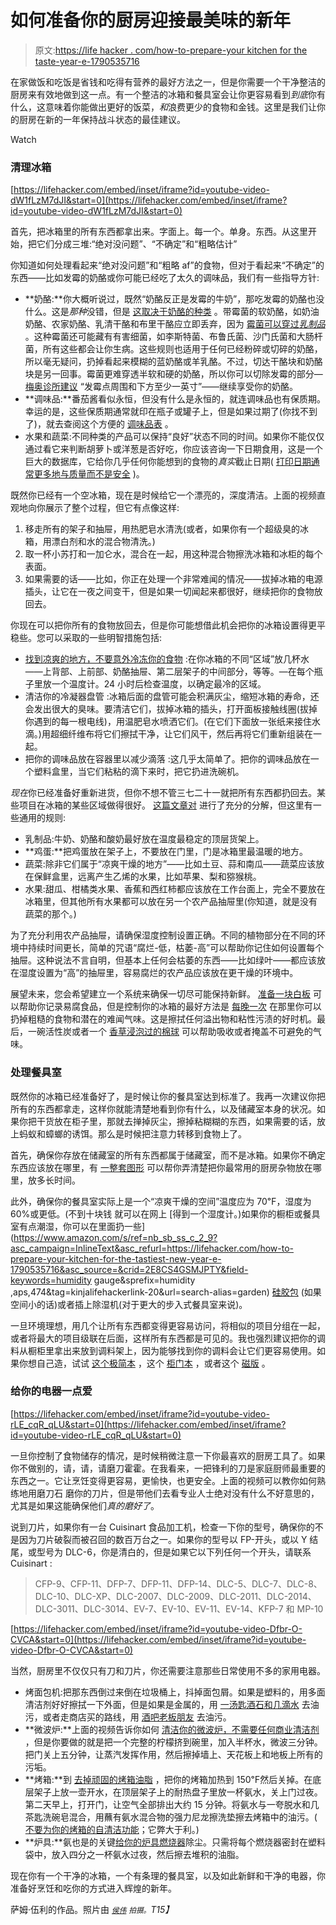 # 如何准备你的厨房迎接最美味的新年

> 原文:[https://life hacker . com/how-to-prepare-your kitchen for the taste-year-e-1790535716](https://lifehacker.com/how-to-prepare-your-kitchen-for-the-tastiest-new-year-e-1790535716)

在家做饭和吃饭是省钱和吃得有营养的最好方法之一，但是你需要一个干净整洁的厨房来有效地做到这一点。有一个整洁的冰箱和餐具室会让你更容易看到*到底*你有什么，这意味着你能做出更好的饭菜，*和*浪费更少的食物和金钱。这里是我们让你的厨房在新的一年保持战斗状态的最佳建议。

Watch

### 清理冰箱

 [https://lifehacker.com/embed/inset/iframe?id=youtube-video-dW1fLzM7dJI&start=0](https://lifehacker.com/embed/inset/iframe?id=youtube-video-dW1fLzM7dJI&start=0) 

首先，把冰箱里的所有东西都拿出来。字面上。每一个。单身。东西。从这里开始，把它们分成三堆:“绝对没问题”、“不确定”和“粗略估计”

你知道如何处理看起来“绝对没问题”和“粗略 af”的食物，但对于看起来“不确定”的东西——比如发霉的奶酪或你可能已经吃了太久的调味品，我们有一些指导方针:

*   **奶酪:**你大概听说过，既然“奶酪反正是发霉的牛奶”，那吃发霉的奶酪也没什么。这是*那种*没错，但是 [这取决于奶酪的种类](http://lifehacker.com/when-you-should-and-shouldnt-eat-moldy-cheese-5877588) 。带霉菌的软奶酪，如奶油奶酪、农家奶酪、乳清干酪和布里干酪应立即丢弃，因为 [霉菌可以穿过*乳制品*](http://lifehacker.com/why-you-should-think-twice-about-trying-to-salvage-mold-1522537083) 。这种霉菌还可能藏有有害细菌，如李斯特菌、布鲁氏菌、沙门氏菌和大肠杆菌，所有这些都会让你生病。这些规则也适用于任何已经粉碎或切碎的奶酪，所以毫无疑问，扔掉看起来模糊的蓝奶酪或羊乳酪。不过，切达干酪块和奶酪块是另一回事。霉菌更难穿透半软和硬的奶酪，所以你可以切除发霉的部分— [梅奥诊所建议](http://www.mayoclinic.com/health/food-and-nutrition/AN01024) “发霉点周围和下方至少一英寸”——继续享受你的奶酪。
*   **调味品:**番茄酱看似永恒，但没有什么是永恒的，就连调味品也有保质期。幸运的是，这些保质期通常就印在瓶子或罐子上，但是如果过期了(你找不到了)，就去查阅这个方便的 [调味品表](http://lifehacker.com/table-of-condiments-tells-you-when-to-toss-the-mayo-5283282) 。
*   水果和蔬菜:不同种类的产品可以保持“良好”状态不同的时间。如果你不能仅仅通过看它来判断胡萝卜或洋葱是否好吃，你应该咨询一下日期食用，这是一个巨大的数据库，它给你几乎任何你能想到的食物的*真实*截止日期( [打印日期通常更多地与质量而不是安全](http://lifehacker.com/what-do-these-expiration-dates-on-my-food-really-mean-5921708) )。

既然你已经有一个空冰箱，现在是时候给它一个漂亮的，深度清洁。上面的视频直观地向你展示了整个过程，但它有点像这样:

1.  移走所有的架子和抽屉，用热肥皂水清洗(或者，如果你有一个超级臭的冰箱，用漂白剂和水的混合物清洗。)
2.  取一杯小苏打和一加仑水，混合在一起，用这种混合物擦洗冰箱和冰柜的每个表面。
3.  如果需要的话——比如，你正在处理一个非常难闻的情况——拔掉冰箱的电源插头，让它在一夜之间变干，但是如果一切闻起来都很好，继续把你的食物放回去。

你现在可以把你所有的食物放回去，但是你可能想借此机会把你的冰箱设置得更平稳些。您可以采取的一些明智措施包括:

*   [找到凉爽的地方，不要意外冷冻你的食物](http://lifehacker.com/find-your-fridge-s-cool-spots-to-stop-accidentally-free-1786646841) :在你冰箱的不同“区域”放几杯水——上背部、上前部、奶酪抽屉、第二层架子的中间部分，等等。—在每个瓶子里放一个温度计。24 小时后检查温度，以确定最冷的区域。
*   清洁你的冷凝器盘管 :冰箱后面的盘管可能会积满灰尘，缩短冰箱的寿命，还会发出很大的臭味。要清洁它们，拔掉冰箱的插头，打开面板接触线圈(拔掉你遇到的每一根电线)，用温肥皂水喷洒它们。(在它们下面放一张纸来接住水滴。)用超细纤维布将它们擦拭干净，让它们风干，然后再将它们重新组装在一起。
*   把你的调味品放在容器里以减少滴落 :这几乎太简单了。把你的调味品放在一个塑料盒里，当它们粘粘的滴下来时，把它扔进洗碗机。

*现在*你已经准备好重新进货，但你不想不管三七二十一就把所有东西都扔回去。某些项目在冰箱的某些区域做得很好。 [这篇文章对](https://lifehacker.com/food-storage-101-where-and-how-long-to-keep-your-favor-498597803) 进行了充分的分解，但这里有一些通用的规则:

*   乳制品:牛奶、奶酪和酸奶最好放在温度最稳定的顶层货架上。
*   **鸡蛋:**把鸡蛋放在架子上，不要放在门里，门是冰箱里最温暖的地方。
*   蔬菜:除非它们属于“凉爽干燥的地方”——比如土豆、蒜和南瓜——蔬菜应该放在保鲜盒里，远离产生乙烯的水果，比如苹果、梨和猕猴桃。
*   水果:甜瓜、柑橘类水果、香蕉和西红柿都应该放在工作台面上，完全不要放在冰箱里，但其他所有水果都可以放在另一个农产品抽屉里(你知道，就是没有蔬菜的那个。)

为了充分利用农产品抽屉，请确保湿度控制设置正确。不同的植物部分在不同的环境中持续时间更长，简单的咒语“腐烂-低，枯萎-高”可以帮助你记住如何设置每个抽屉。这种说法不言自明，但基本上任何会枯萎的东西——比如绿叶——都应该放在湿度设置为“高”的抽屉里，容易腐烂的农产品应该放在更干燥的环境中。

展望未来，您会希望建立一个系统来确保一切尽可能保持新鲜。 [准备一块白板](https://lifehacker.com/use-a-whiteboard-to-keep-refrigerator-inventory-and-tra-1619640663) 可以帮助你记录易腐食品，但是控制你的冰箱的最好方法是 [每晚一次](http://lifehacker.com/avoid-wasting-food-with-a-nightly-fridge-cleaning-1643069693) 在那里你可以扔掉粗糙的食物和潜在的难闻气味。这是擦拭任何溢出物和粘性污渍的好时机。最后，一碗活性炭或者一个 [香草浸泡过的棉球](http://skillet.lifehacker.com/banish-fridge-funk-with-a-cotton-ball-and-vanilla-extra-1716405182) 可以帮助吸收或者掩盖不可避免的气味。

### 处理餐具室

既然你的冰箱已经准备好了，是时候让你的餐具室达到标准了。我再一次建议你把所有的东西都拿走，这样你就能清楚地看到你有什么，以及储藏室本身的状况。如果你把干货放在柜子里，那就去掸掉灰尘，擦掉粘糊糊的东西，如果需要的话，放上蚂蚁和蟑螂的诱饵。那么是时候把注意力转移到食物上了。

首先，确保你存放在储藏室的所有东西都属于储藏室，而不是冰箱。如果你不确定东西应该放在哪里，有 [一整套图形](https://lifehacker.com/this-graphic-shows-how-to-keep-your-pantry-well-stocked-1738955435) 可以帮你弄清楚把你最常用的厨房杂物放在哪里，放多长时间。

此外，确保你的餐具室实际上是一个“凉爽干燥的空间”温度应为 70℉，湿度为 60%或更低。(不到十块钱 就可以在网上 [得到一个湿度计。)如果你的橱柜或餐具室有点潮湿，你可以在里面扔一些](https://www.amazon.com/s/ref=nb_sb_ss_c_2_9?asc_campaign=InlineText&asc_refurl=https://lifehacker.com/how-to-prepare-your-kitchen-for-the-tastiest-new-year-e-1790535716&asc_source=&crid=2E8CS4GSMJPTY&field-keywords=humidity gauge&sprefix=humidity ,aps,474&tag=kinjalifehackerlink-20&url=search-alias=garden) [硅胶包](http://lifehacker.com/save-silica-packets-to-keep-tools-dry-and-rust-free-5645136) (如果空间小的话)或者插上除湿机(对于更大的步入式餐具室来说)。

一旦环境理想，用几个让所有东西都变得更容易访问，将相似的项目分组在一起，或者将最大的项目级联在后面，这样所有东西都是可见的。我也强烈建议把你的调料从橱柜里拿出来放到调料架上，因为能够找到你的调料会让它们更容易使用。如果你想自己造，试试 [这个极简本](http://lifehacker.com/build-a-minimalist-spice-rack-5177741) ，这个 [柜门本](http://lifehacker.com/diy-in-cupboard-spice-rack-saves-you-space-keeps-your-5921552) ，或者这个 [磁版](http://lifehacker.com/diy-magnetic-spice-rack-230625) 。

### 给你的电器一点爱

 [https://lifehacker.com/embed/inset/iframe?id=youtube-video-rLE_cqR_qLU&start=0](https://lifehacker.com/embed/inset/iframe?id=youtube-video-rLE_cqR_qLU&start=0) 

一旦你控制了食物储存的情况，是时候稍微注意一下你最喜欢的厨房工具了。如果你不做别的，请，请，请磨刀霍霍。在我看来，一把锋利的刀是家庭厨师最重要的东西之一。它让烹饪变得更容易，更愉快，也更安全。上面的视频可以教你如何熟练地用磨刀石 磨你的刀片，但是带他们去看专业人士绝对没有什么不好意思的，尤其是如果这能确保他们*真的磨好了*。

说到刀片，如果你有一台 Cuisinart 食品加工机，检查一下你的型号，确保你的不是因为刀片破裂而被召回的数百万台之一。如果你的型号以 FP-开头，或以 Y 结尾，或型号为 DLC-6，你是清白的，但是如果它以下列任何一个开头，请联系 Cuisinart :

> CFP-9、CFP-11、DFP-7、DFP-11、DFP-14、DLC-5、DLC-7、DLC-8、DLC-10、DLC-XP、DLC-2007、DLC-2009、DLC-2011、DLC-2014、DLC-3011、DLC-3014、EV-7、EV-10、EV-11、EV-14、KFP-7 和 MP-10

 [https://lifehacker.com/embed/inset/iframe?id=youtube-video-Dfbr-O-CVCA&start=0](https://lifehacker.com/embed/inset/iframe?id=youtube-video-Dfbr-O-CVCA&start=0) 

当然，厨房里不仅仅只有刀和刀片，你还需要注意那些日常使用不多的家用电器。

*   烤面包机:把那东西倒过来倒在垃圾桶上，抖掉面包屑。如果是塑料的，用多面清洁剂好好擦拭一下外面，但是如果是金属的，用 [一汤匙酒石和几滴水](http://lifehacker.com/clean-metal-appliances-with-cream-of-tartar-5928107) 去油污，或者走商店买的路线，用 [酒吧老板朋友](https://www.barkeepersfriend.com/) 去油污。
*   **微波炉:**上面的视频告诉你如何 [清洁你的微波炉，不需要任何商业清洁剂](http://lifehacker.com/how-to-easily-clean-a-microwave-in-minutes-with-no-clea-1706034415) ，但是你要做的就是把一个完整的柠檬挤到碗里，加入半杯水，微波三分钟。把门关上五分钟，让蒸汽发挥作用，然后擦掉墙上、天花板上和地板上所有的污垢。
*   **烤箱:**到 [去掉顽固的烤箱油脂](http://lifehacker.com/clean-your-oven-with-an-overnight-pot-of-water-and-ammo-1493972869) ，把你的烤箱加热到 150℉然后关掉。在底层架子上放一壶开水，在顶层架子上的耐热盘子里放一杯氨水，关上门过夜。第二天早上，打开门，让空气全部排出大约 15 分钟。将氨水与一夸脱水和几茶匙洗碗皂混合，用蘸有氨水混合物的强力尼龙擦洗垫擦去烤箱中的油污。( [不要为你的烤箱的自清洁功能](http://lifehacker.com/stop-using-your-oven-s-self-cleaning-feature-it-does-m-5935519)；它弊大于利。)
*   **炉具:**氨也是的关键[给你的炉具燃烧器](http://lifehacker.com/clean-stove-burners-and-grates-effortlessly-with-ammoni-5880914)除尘。只需将每个燃烧器密封在塑料袋中，放入四分之一杯氨水过夜，然后擦去堆积的油脂。

现在你有一个干净的冰箱，一个有条理的餐具室，以及如此新鲜和干净的电器，你准备好烹饪和吃你的方式进入辉煌的新年。

萨姆·伍利的作品。照片由 [*<small>侯伟</small>*](https://www.flickr.com/photos/rmhowie/6925170368/in/photolist-bxXiT7-5CJvXu-dpwPfe-7WxMFz-5CJvWd-fzTCi8-6eZhmY-5CJvWE-69wTuV-2rgaU9-7WxMKt-fzTDNk-bBAg5u-6aYWNW-fzTBJe-4csqpy-fA8WR9-r2YZ9x-aMuZTv-fzTBsT-oYQJuh-fA8WY5-fA8Wnb-fA8WUm-4jW1rF-fzTDkX-fA8XNG-66DG49-7u7HHJ-fzTBgT-dsxdyg-5sSivz-65RGaH-PvEG-4KbaJN-6cjva-aJewhB-7yH67d-fzTCAp-5gkGHu-fzTDSx-5ggp28-5ggpPT-pZXSpR-d2WcSL-bmny1F-BGGqk-4oozrx-86Bfxe-qdmAvs) *<small>拍摄。</small>T15】*
